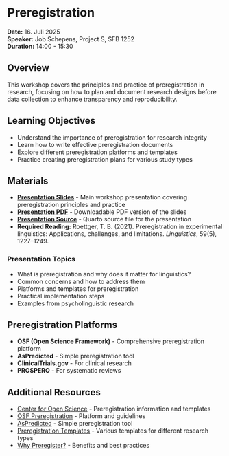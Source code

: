 # Preregistration

**Date:** 16. Juli 2025  
**Speaker:** Job Schepens, Project S, SFB 1252  
**Duration:** 14:00 - 15:30

## Overview

This workshop covers the principles and practice of preregistration in research, focusing on how to plan and document research designs before data collection to enhance transparency and reproducibility.

## Learning Objectives

- Understand the importance of preregistration for research integrity
- Learn how to write effective preregistration documents
- Explore different preregistration platforms and templates
- Practice creating preregistration plans for various study types

## Materials

- **[Presentation Slides](preregistration-presentation.html)** - Main workshop presentation covering preregistration principles and practice
- **[Presentation PDF](preregistration-presentation.pdf)** - Downloadable PDF version of the slides
- **[Presentation Source](preregistration-presentation.qmd)** - Quarto source file for the presentation
- **Required Reading:** Roettger, T. B. (2021). Preregistration in experimental linguistics: Applications, challenges, and limitations. *Linguistics*, 59(5), 1227–1249.

### Presentation Topics

- What is preregistration and why does it matter for linguistics?
- Common concerns and how to address them
- Platforms and templates for preregistration
- Practical implementation steps
- Examples from psycholinguistic research

## Preregistration Platforms

- **OSF (Open Science Framework)** - Comprehensive preregistration platform
- **AsPredicted** - Simple preregistration tool
- **ClinicalTrials.gov** - For clinical research
- **PROSPERO** - For systematic reviews

## Additional Resources

- [Center for Open Science](https://www.cos.io/initiatives/prereg) - Preregistration information and templates
- [OSF Preregistration](https://osf.io/prereg/) - Platform and guidelines
- [AsPredicted](https://aspredicted.org/) - Simple preregistration tool
- [Preregistration Templates](https://osf.io/zab38/) - Various templates for different research types
- [Why Preregister?](https://www.cos.io/initiatives/prereg) - Benefits and best practices
